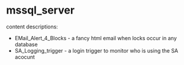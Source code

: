 # mssql_server
content descriptions:

* EMail_Alert_4_Blocks - a fancy html email when locks occur in any database
* SA_Logging_trigger   - a login trigger to monitor who is using the SA acocunt
